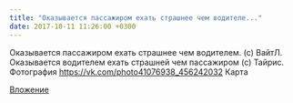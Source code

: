 ```yaml
---
title: "Оказывается пассажиром ехать страшнее чем водителе..."
date: 2017-10-11 11:26:00 +0300
---
```


Оказывается пассажиром ехать страшнее чем водителем. (с) ВайтЛ. Оказывается водителем ехать страшней чем пассажиром (с) Тайрис.
Фотография
https://vk.com/photo41076938_456242032
Карта

[Вложение](https://vk.com/photo41076938_456242032)
